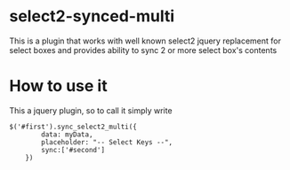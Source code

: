 # select2-synced-multi
This is a plugin that works with well known select2 jquery replacement for select boxes and provides ability to sync 2 or more select box's contents

# How to use it
This a jquery plugin, so to call it simply write

```
$('#first').sync_select2_multi({
	    data: myData,
	    placeholder: "-- Select Keys --",
	    sync:['#second']
	})
	
```

